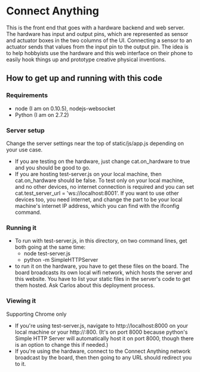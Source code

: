 Connect Anything
================

This is the front end that goes with a hardware backend and web server. The hardware has input and output pins, which are represented as sensor and actuator boxes in the two columns of the UI. Connecting a sensor to an actuator sends that values from the input pin to the output pin. The idea is to help hobbyists use the hardware and this web interface on their phone to easily hook things up and prototype creative physical inventions.

How to get up and running with this code
----------------------------------------

### Requirements
* node (I am on 0.10.5), nodejs-websocket
* Python (I am on 2.7.2)

### Server setup
Change the server settings near the top of static/js/app.js depending on your use case.
* If you are testing on the hardware, just change cat.on_hardware to true and you should be good to go.
* If you are hosting test-server.js on your local machine, then cat.on_hardware should be false. To test only on your local machine, and no other devices, no internet connection is required and you can set cat.test_server_url = 'ws://localhost:8001'. If you want to use other devices too, you need internet, and change the <localhost> part to be your local machine's internet IP address, which you can find with the ifconfig command.

### Running it
* To run with test-server.js, in this directory, on two command lines, get both going at the same time:
    - node test-server.js
    - python -m SimpleHTTPServer
* to run it on the hardware, you have to get these files on the board. The board broadcasts its own local wifi network, which hosts the server and this website. You have to list your static files in the server's code to get them hosted. Ask Carlos about this deployment process.


### Viewing it
Supporting Chrome only
* If you're using test-server.js, navigate to http://localhost:8000 on your local machine or your http://<local IP address>:800. (It's on port 8000 because python's Simple HTTP Server will automatically host it on port 8000, though there is an option to change this if needed.)
* If you're using the hardware, connect to the Connect Anything network broadcast by the board, then then going to any URL should redirect you to it.
